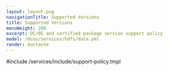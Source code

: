 ```yaml
---
layout: layout.pug
navigationTitle: Supported Versions
title: Supported Versions
menuWeight: 200
excerpt: DC/OS and certified package version support policy
model: /dcos/services/hdfs/data.yml
render: mustache
---
```


#include /services/include/support-policy.tmpl
